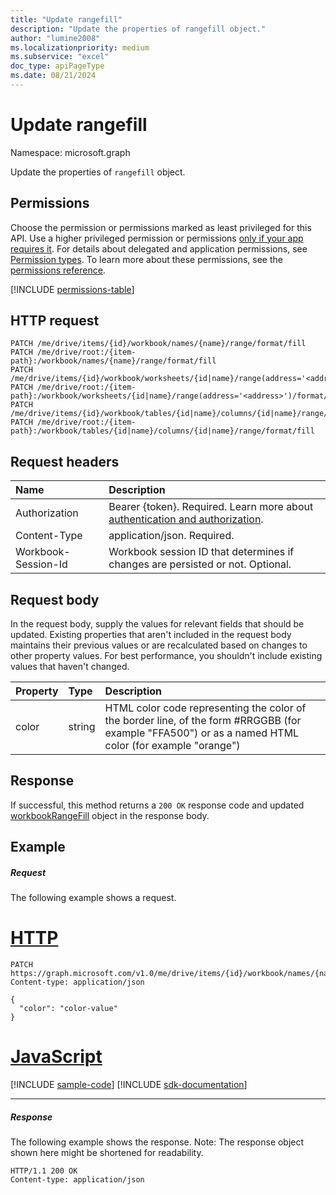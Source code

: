 ```yaml
---
title: "Update rangefill"
description: "Update the properties of rangefill object."
author: "lumine2008"
ms.localizationpriority: medium
ms.subservice: "excel"
doc_type: apiPageType
ms.date: 08/21/2024
---
```


# Update rangefill

Namespace: microsoft.graph

Update the properties of `rangefill` object.
## Permissions
Choose the permission or permissions marked as least privileged for this API. Use a higher privileged permission or permissions [only if your app requires it](/graph/permissions-overview#best-practices-for-using-microsoft-graph-permissions). For details about delegated and application permissions, see [Permission types](/graph/permissions-overview#permission-types). To learn more about these permissions, see the [permissions reference](/graph/permissions-reference).

<!-- { "blockType": "permissions", "name": "rangefill_update" } -->
[!INCLUDE [permissions-table](../includes/permissions/rangefill-update-permissions.md)]

## HTTP request
<!-- { "blockType": "ignored" } -->
```http
PATCH /me/drive/items/{id}/workbook/names/{name}/range/format/fill
PATCH /me/drive/root:/{item-path}:/workbook/names/{name}/range/format/fill
PATCH /me/drive/items/{id}/workbook/worksheets/{id|name}/range(address='<address>')/format/fill
PATCH /me/drive/root:/{item-path}:/workbook/worksheets/{id|name}/range(address='<address>')/format/fill
PATCH /me/drive/items/{id}/workbook/tables/{id|name}/columns/{id|name}/range/format/fill
PATCH /me/drive/root:/{item-path}:/workbook/tables/{id|name}/columns/{id|name}/range/format/fill
```

## Request headers

|Name|Description|
|:---|:---|
|Authorization|Bearer {token}. Required. Learn more about [authentication and authorization](/graph/auth/auth-concepts).|
|Content-Type|application/json. Required.|
| Workbook-Session-Id  | Workbook session ID that determines if changes are persisted or not. Optional.|

## Request body
In the request body, supply the values for relevant fields that should be updated. Existing properties that aren't included in the request body maintains their previous values or are recalculated based on changes to other property values. For best performance, you shouldn't include existing values that haven't changed.

| Property       | Type    |Description|
|:---------------|:--------|:----------|
|color|string|HTML color code representing the color of the border line, of the form #RRGGBB (for example "FFA500") or as a named HTML color (for example "orange")|

## Response

If successful, this method returns a `200 OK` response code and updated [workbookRangeFill](../resources/workbookrangefill.md) object in the response body.
## Example
##### Request
The following example shows a request.

# [HTTP](#tab/http)
<!-- {
  "blockType": "request",
  "name": "update_rangefill"
}-->
```http
PATCH https://graph.microsoft.com/v1.0/me/drive/items/{id}/workbook/names/{name}/range/format/fill
Content-type: application/json

{
  "color": "color-value"
}
```

# [JavaScript](#tab/javascript)
[!INCLUDE [sample-code](../includes/snippets/javascript/update-rangefill-javascript-snippets.md)]
[!INCLUDE [sdk-documentation](../includes/snippets/snippets-sdk-documentation-link.md)]

---

##### Response
The following example shows the response. Note: The response object shown here might be shortened for readability.
<!-- {
  "blockType": "response"
} -->
```http
HTTP/1.1 200 OK
Content-type: application/json

```

<!-- uuid: 8fcb5dbc-d5aa-4681-8e31-b001d5168d79
2015-10-25 14:57:30 UTC -->
<!-- {
  "type": "#page.annotation",
  "description": "Update rangefill",
  "keywords": "",
  "section": "documentation",
  "tocPath": "",
  "suppressions": [
  ]
}-->

